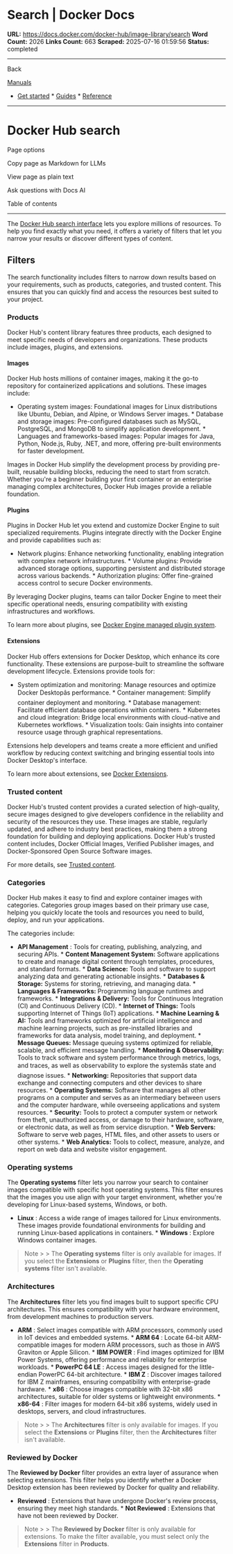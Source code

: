 # Search | Docker Docs

**URL:** https://docs.docker.com/docker-hub/image-library/search
**Word Count:** 2026
**Links Count:** 663
**Scraped:** 2025-07-16 01:59:56
**Status:** completed

---

Back

[Manuals](https://docs.docker.com/manuals/)

  * [Get started](https://docs.docker.com/get-started/)   * [Guides](https://docs.docker.com/guides/)   * [Reference](https://docs.docker.com/reference/)

* * *

# Docker Hub search

Page options

Copy page as Markdown for LLMs

View page as plain text

Ask questions with Docs AI

Table of contents

* * *

The [Docker Hub search interface](https://hub.docker.com/search) lets you explore millions of resources. To help you find exactly what you need, it offers a variety of filters that let you narrow your results or discover different types of content.

## Filters

The search functionality includes filters to narrow down results based on your requirements, such as products, categories, and trusted content. This ensures that you can quickly find and access the resources best suited to your project.

### Products

Docker Hub's content library features three products, each designed to meet specific needs of developers and organizations. These products include images, plugins, and extensions.

#### Images

Docker Hub hosts millions of container images, making it the go-to repository for containerized applications and solutions. These images include:

  * Operating system images: Foundational images for Linux distributions like Ubuntu, Debian, and Alpine, or Windows Server images.   * Database and storage images: Pre-configured databases such as MySQL, PostgreSQL, and MongoDB to simplify application development.   * Languages and frameworks-based images: Popular images for Java, Python, Node.js, Ruby, .NET, and more, offering pre-built environments for faster development.

Images in Docker Hub simplify the development process by providing pre-built, reusable building blocks, reducing the need to start from scratch. Whether you're a beginner building your first container or an enterprise managing complex architectures, Docker Hub images provide a reliable foundation.

#### Plugins

Plugins in Docker Hub let you extend and customize Docker Engine to suit specialized requirements. Plugins integrate directly with the Docker Engine and provide capabilities such as:

  * Network plugins: Enhance networking functionality, enabling integration with complex network infrastructures.   * Volume plugins: Provide advanced storage options, supporting persistent and distributed storage across various backends.   * Authorization plugins: Offer fine-grained access control to secure Docker environments.

By leveraging Docker plugins, teams can tailor Docker Engine to meet their specific operational needs, ensuring compatibility with existing infrastructures and workflows.

To learn more about plugins, see [Docker Engine managed plugin system](https://docs.docker.com/engine/extend/).

#### Extensions

Docker Hub offers extensions for Docker Desktop, which enhance its core functionality. These extensions are purpose-built to streamline the software development lifecycle. Extensions provide tools for:

  * System optimization and monitoring: Manage resources and optimize Docker Desktopâs performance.   * Container management: Simplify container deployment and monitoring.   * Database management: Facilitate efficient database operations within containers.   * Kubernetes and cloud integration: Bridge local environments with cloud-native and Kubernetes workflows.   * Visualization tools: Gain insights into container resource usage through graphical representations.

Extensions help developers and teams create a more efficient and unified workflow by reducing context switching and bringing essential tools into Docker Desktop's interface.

To learn more about extensions, see [Docker Extensions](https://docs.docker.com/extensions/).

### Trusted content

Docker Hub's trusted content provides a curated selection of high-quality, secure images designed to give developers confidence in the reliability and security of the resources they use. These images are stable, regularly updated, and adhere to industry best practices, making them a strong foundation for building and deploying applications. Docker Hub's trusted content includes, Docker Official Images, Verified Publisher images, and Docker-Sponsored Open Source Software images.

For more details, see [Trusted content](https://docs.docker.com/docker-hub/image-library/trusted-content/).

### Categories

Docker Hub makes it easy to find and explore container images with categories. Categories group images based on their primary use case, helping you quickly locate the tools and resources you need to build, deploy, and run your applications.

The categories include:

  * **API Management** : Tools for creating, publishing, analyzing, and securing APIs.   * **Content Management System:** Software applications to create and manage digital content through templates, procedures, and standard formats.   * **Data Science:** Tools and software to support analyzing data and generating actionable insights.   * **Databases & Storage:** Systems for storing, retrieving, and managing data.   * **Languages & Frameworks:** Programming language runtimes and frameworks.   * **Integrations & Delivery:** Tools for Continuous Integration \(CI\) and Continuous Delivery \(CD\).   * **Internet of Things:** Tools supporting Internet of Things \(IoT\) applications.   * **Machine Learning & AI:** Tools and frameworks optimized for artificial intelligence and machine learning projects, such as pre-installed libraries and frameworks for data analysis, model training, and deployment.   * **Message Queues:** Message queuing systems optimized for reliable, scalable, and efficient message handling.   * **Monitoring & Observability:** Tools to track software and system performance through metrics, logs, and traces, as well as observability to explore the systemâs state and diagnose issues.   * **Networking:** Repositories that support data exchange and connecting computers and other devices to share resources.   * **Operating Systems:** Software that manages all other programs on a computer and serves as an intermediary between users and the computer hardware, while overseeing applications and system resources.   * **Security:** Tools to protect a computer system or network from theft, unauthorized access, or damage to their hardware, software, or electronic data, as well as from service disruption.   * **Web Servers:** Software to serve web pages, HTML files, and other assets to users or other systems.   * **Web Analytics:** Tools to collect, measure, analyze, and report on web data and website visitor engagement.

### Operating systems

The **Operating systems** filter lets you narrow your search to container images compatible with specific host operating systems. This filter ensures that the images you use align with your target environment, whether you're developing for Linux-based systems, Windows, or both.

  * **Linux** : Access a wide range of images tailored for Linux environments. These images provide foundational environments for building and running Linux-based applications in containers.   * **Windows** : Explore Windows container images.

> Note >  > The **Operating systems** filter is only available for images. If you select the **Extensions** or **Plugins** filter, then the **Operating systems** filter isn't available.

### Architectures

The **Architectures** filter lets you find images built to support specific CPU architectures. This ensures compatibility with your hardware environment, from development machines to production servers.

  * **ARM** : Select images compatible with ARM processors, commonly used in IoT devices and embedded systems.   * **ARM 64** : Locate 64-bit ARM-compatible images for modern ARM processors, such as those in AWS Graviton or Apple Silicon.   * **IBM POWER** : Find images optimized for IBM Power Systems, offering performance and reliability for enterprise workloads.   * **PowerPC 64 LE** : Access images designed for the little-endian PowerPC 64-bit architecture.   * **IBM Z** : Discover images tailored for IBM Z mainframes, ensuring compatibility with enterprise-grade hardware.   * **x86** : Choose images compatible with 32-bit x86 architectures, suitable for older systems or lightweight environments.   * **x86-64** : Filter images for modern 64-bit x86 systems, widely used in desktops, servers, and cloud infrastructures.

> Note >  > The **Architectures** filter is only available for images. If you select the **Extensions** or **Plugins** filter, then the **Architectures** filter isn't available.

### Reviewed by Docker

The **Reviewed by Docker** filter provides an extra layer of assurance when selecting extensions. This filter helps you identify whether a Docker Desktop extension has been reviewed by Docker for quality and reliability.

  * **Reviewed** : Extensions that have undergone Docker's review process, ensuring they meet high standards.   * **Not Reviewed** : Extensions that have not been reviewed by Docker.

> Note >  > The **Reviewed by Docker** filter is only available for extensions. To make the filter available, you must select only the **Extensions** filter in **Products**.